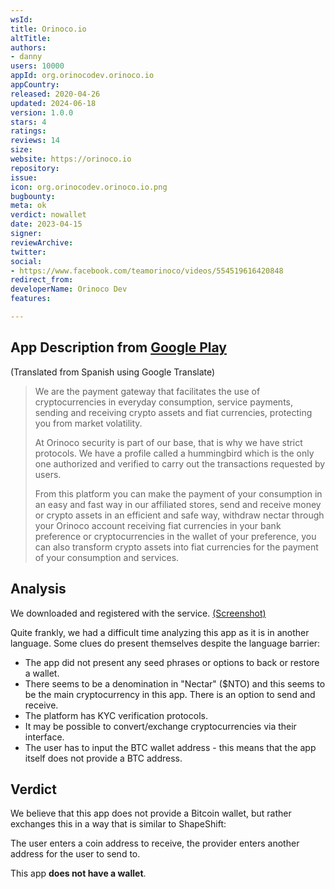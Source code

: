 ```yaml
---
wsId: 
title: Orinoco.io
altTitle: 
authors:
- danny
users: 10000
appId: org.orinocodev.orinoco.io
appCountry: 
released: 2020-04-26
updated: 2024-06-18
version: 1.0.0
stars: 4
ratings: 
reviews: 14
size: 
website: https://orinoco.io
repository: 
issue: 
icon: org.orinocodev.orinoco.io.png
bugbounty: 
meta: ok
verdict: nowallet
date: 2023-04-15
signer: 
reviewArchive: 
twitter: 
social:
- https://www.facebook.com/teamorinoco/videos/554519616420848
redirect_from: 
developerName: Orinoco Dev
features: 

---
```


## App Description from [Google Play](https://play.google.com/store/apps/details?id=org.orinocodev.orinoco.io)

(Translated from Spanish using Google Translate)

> We are the payment gateway that facilitates the use of cryptocurrencies in everyday consumption, service payments, sending and receiving crypto assets and fiat currencies, protecting you from market volatility. 
> 
> At Orinoco security is part of our base, that is why we have strict protocols. We have a profile called a hummingbird which is the only one authorized and verified to carry out the transactions requested by users.
>
> From this platform you can make the payment of your consumption in an easy and fast way in our affiliated stores, send and receive money or crypto assets in an efficient and safe way, withdraw nectar through your Orinoco account receiving fiat currencies in your bank preference or cryptocurrencies in the wallet of your preference, you can also transform crypto assets into fiat currencies for the payment of your consumption and services.

## Analysis 

We downloaded and registered with the service. [(Screenshot)](https://twitter.com/BitcoinWalletz/status/1647154594886352896)

Quite frankly, we had a difficult time analyzing this app as it is in another language. Some clues do present themselves despite the language barrier: 

- The app did not present any seed phrases or options to back or restore a wallet. 
- There seems to be a denomination in "Nectar" ($NTO) and this seems to be the main cryptocurrency in this app. There is an option to send and receive. 
- The platform has KYC verification protocols. 
- It may be possible to convert/exchange cryptocurrencies via their interface. 
- The user has to input the BTC wallet address - this means that the app itself does not provide a BTC address. 

## Verdict 

We believe that this app does not provide a Bitcoin wallet, but rather exchanges this in a way that is similar to ShapeShift:

The user enters a coin address to receive, the provider enters another address for the user to send to. 

This app **does not have a wallet**. 
